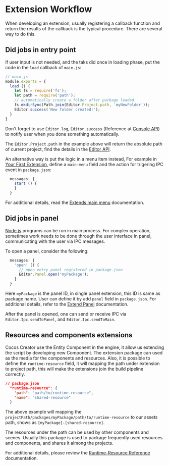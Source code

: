 # Extension Workflow

When developing an extension, usually registering a callback function and return the results of the callback is the typical procedure. There are several way to do this.

## Did jobs in entry point

If user input is not needed, and the taks did once in loading phase, put the code in the `load` callback of `main.js`:

```js
// main.js
module.exports = {
  load () {
    let fs = require('fs');
    let path = require('path');
    // automatically create a folder after package loaded
    fs.mkdirSync(Path.join(Editor.Project.path, 'myNewFolder'));
    Editor.success('New folder created!');
  }
}
```

Don't forget to use `Editor.log`, `Editor.success` (Reference at [Console API](api/editor-framework/main/console.md#)) to notify user when you done something automatically.

The `Editor.Project.path` in the example above will return the absolute path of current project, find the details in the [Editor API](api/editor-framework/main/editor.md).

An alternative way is put the logic in a menu item instead, For example in [Your First Extension](your-first-extension.md), define a `main-menu` field and the action for trigering IPC event in `package.json`:

```js
  messages: {
    start () {
    }
  }
```

For additional details, read the [Extends main menu](extends-main-menu.md) documentation.

## Did jobs in panel

[Node.js](http://nodejs.org/) programs can be run in main process. For complex operation, sometimes work needs to be done through the user interface in panel, communicating with the user via IPC messages.

To open a panel, consider the following:

```js
  messages: {
    'open' () {
      // open entry panel registered in package.json
      Editor.Panel.open('myPackage');
    }
  }
```

Here `myPackage` is the panel ID, in single panel extension, this ID is same as package name. User can define it by add `panel` field in `package.json`. For additional details, refer to the [Extend Panel](extends-panel.md) documentation.

After the panel is opened,  one can send or receive IPC via  `Editor.Ipc.sendToPanel`, and `Editor.Ipc.sendToMain`.

## Resources and components extensions

Cocos Creator use the Entity Component in the engine, it allow us extending the script by developing new Component. The extension package can used as the media for the components and resources. Also, it is possible to define the `runtime-resource` field, it will mapping the path under extension to project path, this will make the extensions join the build pipeline correctly.

```json
// package.json
  "runtime-resource": {
    "path": "path/to/runtime-resource",
    "name": "shared-resource"
  }
```

The above example will mapping the `projectPath/packages/myPackage/path/to/runtime-resource` to our assets path, shows as `[myPackage]-[shared-resource]`.

The resources under the path can be used by other components and scenes. Usually this package is used to package frequently used resources and components, and shares it almong the projects.

For additional details, please review the [Runtime-Resource Reference](reference/package-json-reference.md#runtime-resource-object-) documentation.
